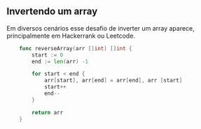 ## Invertendo um array

Em diversos cenários esse desafio de inverter um array aparece, principalmente em Hackerrank ou Leetcode.

```Go
    func reverseArray(arr []int) []int {
        start := 0
        end := len(arr) -1

        for start < end {
            arr[start], arr[end] = arr[end], arr [start]
            start++
            end--
        }

        return arr
    }

```